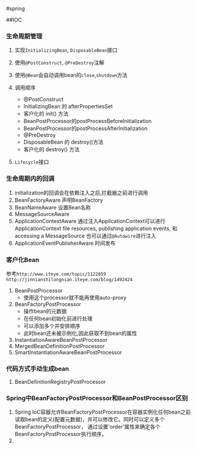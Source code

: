 #spring

##IOC

### 生命周期管理
1.  实现`InitializingBean`, `DisposableBean`接口
2.  使用`@PostConstruct`, `@PreDestroy`注解
3.  使用`@Bean`会自动调用bean的`close`,`shutdown`方法
4.  调用顺序    
    *   @PostConstruct
    *   InitializingBean 的 afterPropertiesSet 
    *   客户化的 init() 方法
    *   BeanPostProcessor的postProcessBeforeInitialization
    *   BeanPostProcessor的postProcessAfterInitialization
    *   @PreDestroy
    *   DisposableBean 的 destroy()方法
    *   客户化的 destroy() 方法
    
5.  `Lifecycle`接口

### 生命周期内的回调
1.  initialization的回调会在依赖注入之后,拦截器之前进行调用
2.  BeanFactoryAware
    声明BeanFactory
3.  BeanNameAware
    设置Bean名称
4.  MessageSourceAware
5.  ApplicationContextAware
    通过注入ApplicationContext可以进行ApplicationContext
    file resources, publishing application events, 和 accessing a MessageSource
    也可以通过`@Autowire`进行注入
6.  ApplicationEventPublisherAware
    时间发布
    
### 客户化Bean 
参考`http://www.iteye.com/topic/1122859` \
`http://jinnianshilongnian.iteye.com/blog/1492424`
1.  BeanPostProcessor
    *   使用这个processor就不能再使用auto-proxy
2.  BeanFactoryPostProcessor
    *   操作bean的元数据
    *   在任何bean初始化前进行处理
    *   可以添加多个并安排顺序
    *   此时bean还未被示例化,因此获取不到bean的属性
3.  InstantiationAwareBeanPostProcessor
4.  MergedBeanDefinitionPostProcessor
5.  SmartInstantiationAwareBeanPostProcessor

### 代码方式手动生成bean
1.  BeanDefinitionRegistryPostProcessor

### Spring中BeanFactoryPostProcessor和BeanPostProcessor区别
1.  Spring IoC容器允许BeanFactoryPostProcessor在容器实例化任何bean之前读取bean的定义(配置元数据)，并可以修改它。同时可以定义多个BeanFactoryPostProcessor，
    通过设置'order'属性来确定各个BeanFactoryPostProcessor执行顺序。 
2.       